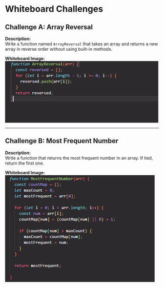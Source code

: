 # Whiteboard Challenges

## Challenge A: Array Reversal

**Description:**  
Write a function named `ArrayReversal` that takes an array and returns a new array in reverse order without using built-in methods.

**Whiteboard Image:**  
![Array Reversal Whiteboard](./whiteboard-challenges/ArrayReversal.png)

---

## Challenge B: Most Frequent Number

**Description:**  
Write a function that returns the most frequent number in an array. If tied, return the first one.

**Whiteboard Image:**  
![Most Frequent Number Whiteboard](./whiteboard-challenges/MostFrequentNumber.png)


